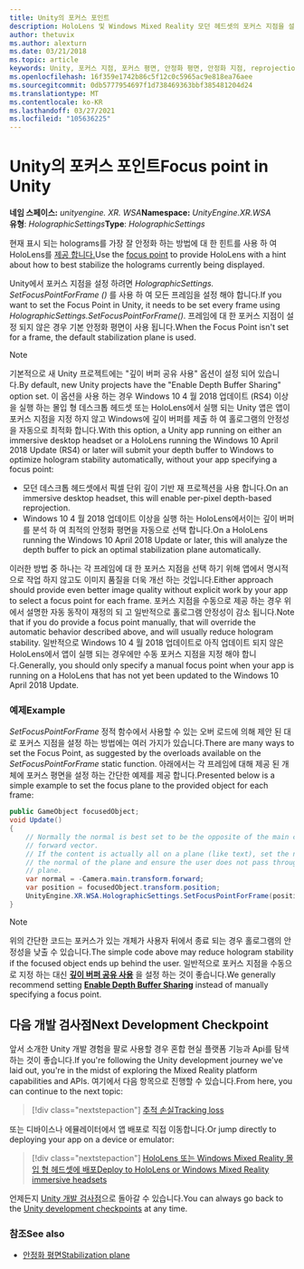 ```yaml
---
title: Unity의 포커스 포인트
description: HoloLens 및 Windows Mixed Reality 모던 헤드셋의 포커스 지점을 설정 하 여 Unity의 홀로그램 안정성을 수동으로 조정 하는 방법을 알아봅니다.
author: thetuvix
ms.author: alexturn
ms.date: 03/21/2018
ms.topic: article
keywords: Unity, 포커스 지점, 포커스 평면, 안정화 평면, 안정화 지점, reprojection, LSR, 깊이 버퍼, 혼합 현실 헤드셋, windows mixed reality 헤드셋, 가상 현실 헤드셋
ms.openlocfilehash: 16f359e1742b86c5f12c0c5965ac9e818ea76aee
ms.sourcegitcommit: 0db5777954697f1d738469363bbf385481204d24
ms.translationtype: MT
ms.contentlocale: ko-KR
ms.lasthandoff: 03/27/2021
ms.locfileid: "105636225"
---
```

# <a name="focus-point-in-unity"></a><span data-ttu-id="0e54f-104">Unity의 포커스 포인트</span><span class="sxs-lookup"><span data-stu-id="0e54f-104">Focus point in Unity</span></span>

<span data-ttu-id="0e54f-105">**네임 스페이스:** *unityengine. XR. WSA*</span><span class="sxs-lookup"><span data-stu-id="0e54f-105">**Namespace:** *UnityEngine.XR.WSA*</span></span><br>
<span data-ttu-id="0e54f-106">**유형**: *HolographicSettings*</span><span class="sxs-lookup"><span data-stu-id="0e54f-106">**Type**: *HolographicSettings*</span></span>

<span data-ttu-id="0e54f-107">현재 표시 되는 holograms를 가장 잘 안정화 하는 방법에 대 한 힌트를 사용 하 여 HoloLens를 [제공 합니다.](../platform-capabilities-and-apis/hologram-stability.md#reprojection)</span><span class="sxs-lookup"><span data-stu-id="0e54f-107">Use the [focus point](../platform-capabilities-and-apis/hologram-stability.md#reprojection) to provide HoloLens with a hint about how to best stabilize the holograms currently being displayed.</span></span>

<span data-ttu-id="0e54f-108">Unity에서 포커스 지점을 설정 하려면 *HolographicSettings. SetFocusPointForFrame ()* 를 사용 하 여 모든 프레임을 설정 해야 합니다.</span><span class="sxs-lookup"><span data-stu-id="0e54f-108">If you want to set the Focus Point in Unity, it needs to be set every frame using *HolographicSettings.SetFocusPointForFrame()*.</span></span> <span data-ttu-id="0e54f-109">프레임에 대 한 포커스 지점이 설정 되지 않은 경우 기본 안정화 평면이 사용 됩니다.</span><span class="sxs-lookup"><span data-stu-id="0e54f-109">When the Focus Point isn't set for a frame, the default stabilization plane is used.</span></span>

> [!NOTE]
> <span data-ttu-id="0e54f-110">기본적으로 새 Unity 프로젝트에는 "깊이 버퍼 공유 사용" 옵션이 설정 되어 있습니다.</span><span class="sxs-lookup"><span data-stu-id="0e54f-110">By default, new Unity projects have the "Enable Depth Buffer Sharing" option set.</span></span>  <span data-ttu-id="0e54f-111">이 옵션을 사용 하는 경우 Windows 10 4 월 2018 업데이트 (RS4) 이상을 실행 하는 몰입 형 데스크톱 헤드셋 또는 HoloLens에서 실행 되는 Unity 앱은 앱이 포커스 지점을 지정 하지 않고 Windows에 깊이 버퍼를 제출 하 여 홀로그램의 안정성을 자동으로 최적화 합니다.</span><span class="sxs-lookup"><span data-stu-id="0e54f-111">With this option, a Unity app running on either an immersive desktop headset or a HoloLens running the Windows 10 April 2018 Update (RS4) or later will submit your depth buffer to Windows to optimize hologram stability automatically, without your app specifying a focus point:</span></span>
> * <span data-ttu-id="0e54f-112">모던 데스크톱 헤드셋에서 픽셀 단위 깊이 기반 재 프로젝션을 사용 합니다.</span><span class="sxs-lookup"><span data-stu-id="0e54f-112">On an immersive desktop headset, this will enable per-pixel depth-based reprojection.</span></span>
> * <span data-ttu-id="0e54f-113">Windows 10 4 월 2018 업데이트 이상을 실행 하는 HoloLens에서이는 깊이 버퍼를 분석 하 여 최적의 안정화 평면을 자동으로 선택 합니다.</span><span class="sxs-lookup"><span data-stu-id="0e54f-113">On a HoloLens running the Windows 10 April 2018 Update or later, this will analyze the depth buffer to pick an optimal stabilization plane automatically.</span></span>
>
> <span data-ttu-id="0e54f-114">이러한 방법 중 하나는 각 프레임에 대 한 포커스 지점을 선택 하기 위해 앱에서 명시적으로 작업 하지 않고도 이미지 품질을 더욱 개선 하는 것입니다.</span><span class="sxs-lookup"><span data-stu-id="0e54f-114">Either approach should provide even better image quality without explicit work by your app to select a focus point for each frame.</span></span>  <span data-ttu-id="0e54f-115">포커스 지점을 수동으로 제공 하는 경우 위에서 설명한 자동 동작이 재정의 되 고 일반적으로 홀로그램 안정성이 감소 됩니다.</span><span class="sxs-lookup"><span data-stu-id="0e54f-115">Note that if you do provide a focus point manually, that will override the automatic behavior described above, and will usually reduce hologram stability.</span></span>  <span data-ttu-id="0e54f-116">일반적으로 Windows 10 4 월 2018 업데이트로 아직 업데이트 되지 않은 HoloLens에서 앱이 실행 되는 경우에만 수동 포커스 지점을 지정 해야 합니다.</span><span class="sxs-lookup"><span data-stu-id="0e54f-116">Generally, you should only specify a manual focus point when your app is running on a HoloLens that has not yet been updated to the Windows 10 April 2018 Update.</span></span>

### <a name="example"></a><span data-ttu-id="0e54f-117">예제</span><span class="sxs-lookup"><span data-stu-id="0e54f-117">Example</span></span>

<span data-ttu-id="0e54f-118">*SetFocusPointForFrame* 정적 함수에서 사용할 수 있는 오버 로드에 의해 제안 된 대로 포커스 지점을 설정 하는 방법에는 여러 가지가 있습니다.</span><span class="sxs-lookup"><span data-stu-id="0e54f-118">There are many ways to set the Focus Point, as suggested by the overloads available on the *SetFocusPointForFrame* static function.</span></span> <span data-ttu-id="0e54f-119">아래에서는 각 프레임에 대해 제공 된 개체에 포커스 평면을 설정 하는 간단한 예제를 제공 합니다.</span><span class="sxs-lookup"><span data-stu-id="0e54f-119">Presented below is a simple example to set the focus plane to the provided object for each frame:</span></span>

```cs
public GameObject focusedObject;
void Update()
{
    // Normally the normal is best set to be the opposite of the main camera's
    // forward vector.
    // If the content is actually all on a plane (like text), set the normal to
    // the normal of the plane and ensure the user does not pass through the
    // plane.
    var normal = -Camera.main.transform.forward;     
    var position = focusedObject.transform.position;
    UnityEngine.XR.WSA.HolographicSettings.SetFocusPointForFrame(position, normal);
}
```

> [!NOTE]
> <span data-ttu-id="0e54f-120">위의 간단한 코드는 포커스가 있는 개체가 사용자 뒤에서 종료 되는 경우 홀로그램의 안정성을 낮출 수 있습니다.</span><span class="sxs-lookup"><span data-stu-id="0e54f-120">The simple code above may reduce hologram stability if the focused object ends up behind the user.</span></span> <span data-ttu-id="0e54f-121">일반적으로 포커스 지점을 수동으로 지정 하는 대신 **[깊이 버퍼 공유 사용](camera-in-unity.md#sharing-depth-buffers)** 을 설정 하는 것이 좋습니다.</span><span class="sxs-lookup"><span data-stu-id="0e54f-121">We generally recommend setting **[Enable Depth Buffer Sharing](camera-in-unity.md#sharing-depth-buffers)** instead of manually specifying a focus point.</span></span>

## <a name="next-development-checkpoint"></a><span data-ttu-id="0e54f-122">다음 개발 검사점</span><span class="sxs-lookup"><span data-stu-id="0e54f-122">Next Development Checkpoint</span></span>

<span data-ttu-id="0e54f-123">앞서 소개한 Unity 개발 경험을 팔로 사용할 경우 혼합 현실 플랫폼 기능과 Api를 탐색 하는 것이 좋습니다.</span><span class="sxs-lookup"><span data-stu-id="0e54f-123">If you're following the Unity development journey we've laid out, you're in the midst of exploring the Mixed Reality platform capabilities and APIs.</span></span> <span data-ttu-id="0e54f-124">여기에서 다음 항목으로 진행할 수 있습니다.</span><span class="sxs-lookup"><span data-stu-id="0e54f-124">From here, you can continue to the next topic:</span></span>

> [!div class="nextstepaction"]
> [<span data-ttu-id="0e54f-125">추적 손실</span><span class="sxs-lookup"><span data-stu-id="0e54f-125">Tracking loss</span></span>](tracking-loss-in-unity.md)

<span data-ttu-id="0e54f-126">또는 디바이스나 에뮬레이터에서 앱 배포로 직접 이동합니다.</span><span class="sxs-lookup"><span data-stu-id="0e54f-126">Or jump directly to deploying your app on a device or emulator:</span></span>

> [!div class="nextstepaction"]
> [<span data-ttu-id="0e54f-127">HoloLens 또는 Windows Mixed Reality 몰입 형 헤드셋에 배포</span><span class="sxs-lookup"><span data-stu-id="0e54f-127">Deploy to HoloLens or Windows Mixed Reality immersive headsets</span></span>](../platform-capabilities-and-apis/using-visual-studio.md)

<span data-ttu-id="0e54f-128">언제든지 [Unity 개발 검사점](unity-development-overview.md#3-advanced-features)으로 돌아갈 수 있습니다.</span><span class="sxs-lookup"><span data-stu-id="0e54f-128">You can always go back to the [Unity development checkpoints](unity-development-overview.md#3-advanced-features) at any time.</span></span>

### <a name="see-also"></a><span data-ttu-id="0e54f-129">참조</span><span class="sxs-lookup"><span data-stu-id="0e54f-129">See also</span></span>

* [<span data-ttu-id="0e54f-130">안정화 평면</span><span class="sxs-lookup"><span data-stu-id="0e54f-130">Stabilization plane</span></span>](../platform-capabilities-and-apis/hologram-stability.md#reprojection)
